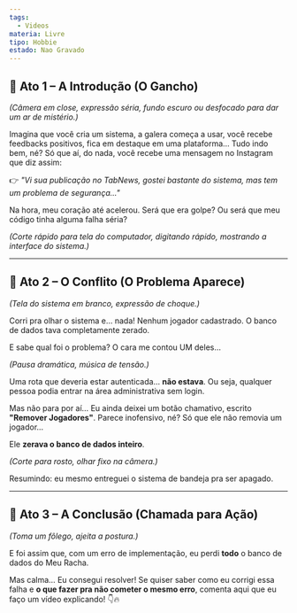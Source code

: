 ```yaml
---
tags:
  - Videos
materia: Livre
tipo: Hobbie
estado: Nao Gravado
---
```

## 📍 Ato 1 – A Introdução (O Gancho)  
*(Câmera em close, expressão séria, fundo escuro ou desfocado para dar um ar de mistério.)*  

Imagina que você cria um sistema, a galera começa a usar, você recebe feedbacks positivos, fica em destaque em uma plataforma… Tudo indo bem, né? Só que aí, do nada, você recebe uma mensagem no Instagram que diz assim:  

👉 *"Vi sua publicação no TabNews, gostei bastante do sistema, mas tem um problema de segurança..."*  

Na hora, meu coração até acelerou. Será que era golpe? Ou será que meu código tinha alguma falha séria?  

*(Corte rápido para tela do computador, digitando rápido, mostrando a interface do sistema.)*  

---

## 📍 Ato 2 – O Conflito (O Problema Aparece)  
*(Tela do sistema em branco, expressão de choque.)*  

Corri pra olhar o sistema e… nada! Nenhum jogador cadastrado. O banco de dados tava completamente zerado.  

E sabe qual foi o problema? O cara me contou UM deles…  

*(Pausa dramática, música de tensão.)*  

Uma rota que deveria estar autenticada… **não estava**. Ou seja, qualquer pessoa podia entrar na área administrativa sem login.  

Mas não para por aí… Eu ainda deixei um botão chamativo, escrito **"Remover Jogadores"**. Parece inofensivo, né? Só que ele não removia um jogador…  

Ele **zerava o banco de dados inteiro**.  

*(Corte para rosto, olhar fixo na câmera.)*  

Resumindo: eu mesmo entreguei o sistema de bandeja pra ser apagado.  

---

## 📍 Ato 3 – A Conclusão (Chamada para Ação)  
*(Toma um fôlego, ajeita a postura.)*  

E foi assim que, com um erro de implementação, eu perdi **todo** o banco de dados do Meu Racha.  

Mas calma… Eu consegui resolver! Se quiser saber como eu corrigi essa falha e **o que fazer pra não cometer o mesmo erro**, comenta aqui que eu faço um vídeo explicando! 👇🔥
